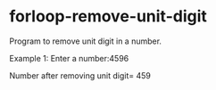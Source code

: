 # forloop-remove-unit-digit
Program to remove unit digit in a number.

Example 1:
Enter a number:4596 

Number after removing unit digit= 459

